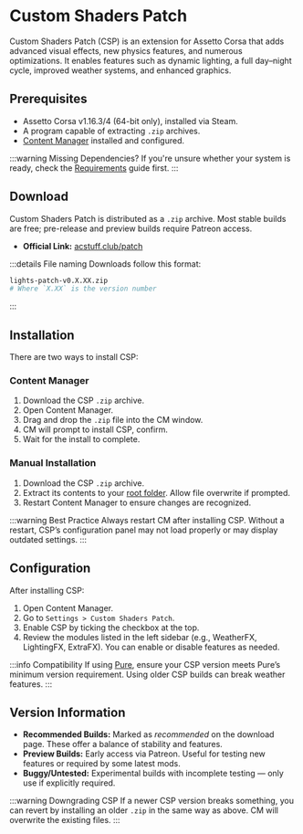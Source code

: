 # Custom Shaders Patch

> <Badge type="danger" text="Outdated"/> <Badge type="warning" text="Under Review"/>

Custom Shaders Patch (CSP) is an extension for Assetto Corsa that adds advanced visual effects, new physics features, and numerous optimizations. It enables features such as dynamic lighting, a full day–night cycle, improved weather systems, and enhanced graphics.

## Prerequisites

- Assetto Corsa v1.16.3/4 (64-bit only), installed via Steam.
- A program capable of extracting `.zip` archives.
- [Content Manager](installing-cm) installed and configured.

:::warning Missing Dependencies?
If you're unsure whether your system is ready, check the [Requirements](/guides/requirements) guide first.
:::

## Download

Custom Shaders Patch is distributed as a `.zip` archive.
Most stable builds are free; pre-release and preview builds require Patreon access.

- **Official Link:** [acstuff.club/patch](https://acstuff.club/patch/)

:::details File naming
Downloads follow this format:

```bash
lights-patch-v0.X.XX.zip
# Where `X.XX` is the version number
```
:::

## Installation

There are two ways to install CSP:

### Content Manager

1. Download the CSP `.zip` archive.
2. Open Content Manager.
3. Drag and drop the `.zip` file into the CM window.
4. CM will prompt to install CSP, confirm.
5. Wait for the install to complete.

### Manual Installation <Badge type="tip" text="Recommended"/>

1. Download the CSP `.zip` archive.
2. Extract its contents to your [root folder](/guides/modding/root-folder#find-your-root-folder). Allow file overwrite if prompted.
3. Restart Content Manager to ensure changes are recognized.

<!-- consider adding a recommended tag -->

:::warning Best Practice
Always restart CM after installing CSP. Without a restart, CSP’s configuration panel may not load properly or may display outdated settings.
:::

## Configuration

After installing CSP:

1. Open Content Manager.
2. Go to `Settings > Custom Shaders Patch`.
3. Enable CSP by ticking the checkbox at the top.
4. Review the modules listed in the left sidebar (e.g., WeatherFX, LightingFX, ExtraFX). You can enable or disable features as needed.

:::info Compatibility
If using [Pure](installing-pure), ensure your CSP version meets Pure’s minimum version requirement. Using older CSP builds can break weather features.
:::

## Version Information

- **Recommended Builds:** Marked as *recommended* on the download page. These offer a balance of stability and features.
- **Preview Builds:** Early access via Patreon. Useful for testing new features or required by some latest mods.
- **Buggy/Untested:** Experimental builds with incomplete testing — only use if explicitly required.

:::warning Downgrading CSP
If a newer CSP version breaks something, you can revert by installing an older `.zip` in the same way as above. CM will overwrite the existing files.
:::